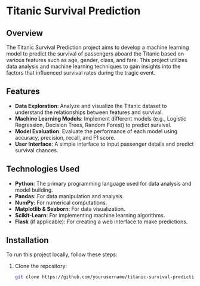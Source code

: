 # Titanic Survival Prediction

## Overview
The Titanic Survival Prediction project aims to develop a machine learning model to predict the survival of passengers aboard the Titanic based on various features such as age, gender, class, and fare. This project utilizes data analysis and machine learning techniques to gain insights into the factors that influenced survival rates during the tragic event.

## Features
- **Data Exploration**: Analyze and visualize the Titanic dataset to understand the relationships between features and survival.
- **Machine Learning Models**: Implement different models (e.g., Logistic Regression, Decision Trees, Random Forest) to predict survival.
- **Model Evaluation**: Evaluate the performance of each model using accuracy, precision, recall, and F1 score.
- **User Interface**: A simple interface to input passenger details and predict survival chances.

## Technologies Used
- **Python**: The primary programming language used for data analysis and model building.
- **Pandas**: For data manipulation and analysis.
- **NumPy**: For numerical computations.
- **Matplotlib & Seaborn**: For data visualization.
- **Scikit-Learn**: For implementing machine learning algorithms.
- **Flask** (if applicable): For creating a web interface to make predictions.

## Installation
To run this project locally, follow these steps:

1. Clone the repository:
   ```bash
   git clone https://github.com/yourusername/titanic-survival-prediction.git
